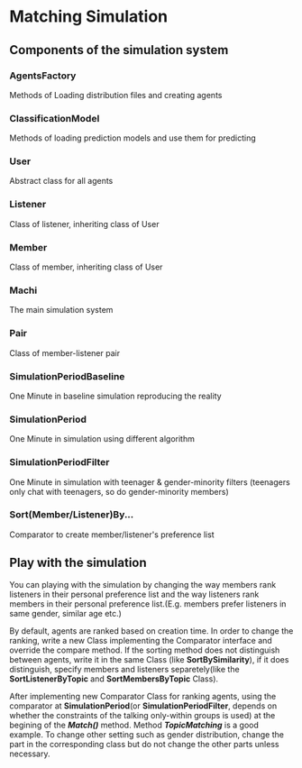 # Matching Simulation

## Components of the simulation system
### AgentsFactory
Methods of Loading distribution files and creating agents
### ClassificationModel
Methods of loading prediction models and use them for predicting
### User
Abstract class for all agents
### Listener
Class of listener, inheriting class of User
### Member
Class of member, inheriting class of User
### Machi
The main simulation system
### Pair
Class of member-listener pair
### SimulationPeriodBaseline
One Minute in baseline simulation reproducing the reality
### SimulationPeriod
One Minute in simulation using different algorithm
### SimulationPeriodFilter
One Minute in simulation with teenager & gender-minority filters (teenagers only chat with teenagers, so do gender-minority members)
### Sort(Member/Listener)By...
Comparator to create member/listener's preference list

## Play with the simulation
You can playing with the simulation by changing the way members rank listeners in their personal preference list and the way listeners rank members in their personal preference list.(E.g. members prefer listeners in same gender, similar age etc.)

By default, agents are ranked based on creation time. In order to change the ranking, write a new Class implementing the Comparator interface and override the compare method. If the sorting method does not distinguish between agents, write it in the same Class (like **SortBySimilarity**), if it does distinguish, specify members and listeners separetely(like the **SortListenerByTopic** and **SortMembersByTopic** Class).

After implementing new Comparator Class for ranking agents, using the comparator at **SimulationPeriod**(or **SimulationPeriodFilter**, depends on whether the constraints of the talking only-within groups is used) at the begining of the ***Match()*** method. Method ***TopicMatching*** is a good example.
To change other setting such as gender distribution, change the part in the corresponding class but do not change the other parts unless necessary. 